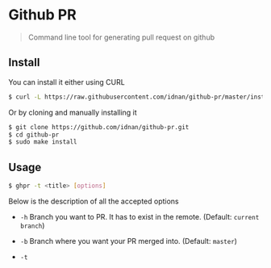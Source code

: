 # Github PR

> Command line tool for generating pull request on github

## Install

You can install it either using CURL

```bash
$ curl -L https://raw.githubusercontent.com/idnan/github-pr/master/installer.sh | sudo sh
```

Or by cloning and manually installing it

```bash
$ git clone https://github.com/idnan/github-pr.git
$ cd github-pr
$ sudo make install
```

## Usage
```bash
$ ghpr -t <title> [options]
```

Below is the description of all the accepted options

- `-h` <head>           Branch you want to PR. It has to exist in the remote. (Default: `current branch`)
- `-b` <base>           Branch where you want your PR merged into. (Default: `master`)
- `-t` <title>          Title of the PR (Default: the last commit's title, as long as there is only one commit in the PR)

- `-d` <description>    Description of the PR

- `-c`                  Copy the PR URL to the clipboard 

- `-f`                  Fake run, doesn't make the request but prints the URL and body
